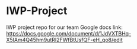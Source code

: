 # IWP-Project
IWP project repo for our team
Google docs link: https://docs.google.com/document/d/1JdVXTBHq-X5IAm4Q45hm9utRI2FWfBtUsfQF-eH_qo8/edit
